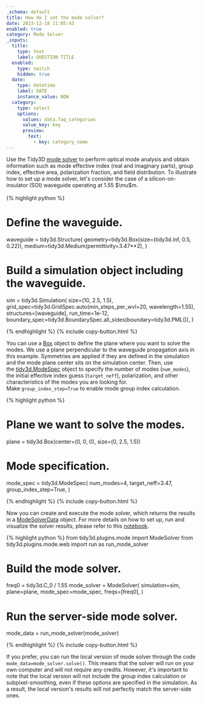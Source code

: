 ```yaml
---
_schema: default
title: How do I set the mode solver?
date: 2023-12-18 11:05:43
enabled: true
category: Mode Solver
_inputs:
  title:
    type: text
    label: QUESTION TITLE
  enabled:
    type: switch
    hidden: true
  date:
    type: datetime
    label: DATE
    instance_value: NOW
  category:
    type: select
    options:
      values: data.faq_categories
      value_key: key
      preview:
        text:
          - key: category_name
---
```

<div>Use the Tidy3D <a target="_blank" rel="noopener" href="https://docs.flexcompute.com/projects/tidy3d/en/latest/api/_autosummary/tidy3d.plugins.mode.ModeSolver.html#tidy3d.plugins.mode.ModeSolver">mode solver</a> to perform optical mode analysis and obtain information such as mode effective index (real and imaginary parts), group index, effective area, polarization fraction, and field distribution. To illustrate how to set up a mode solver, let's consider the case of a silicon-on-insulator (SOI) waveguide operating at 1.55 $\mu$m.</div>

<div> </div>

<div markdown class="code-snippet">{% highlight python %}

# Define the waveguide.
waveguide = tidy3d.Structure(
    geometry=tidy3d.Box(size=(tidy3d.inf, 0.5, 0.22)),
    medium=tidy3d.Medium(permittivity=3.47**2),
)

# Build a simulation object including the waveguide.
sim = tidy3d.Simulation(
    size=(10, 2.5, 1.5),
    grid_spec=tidy3d.GridSpec.auto(min_steps_per_wvl=20, wavelength=1.55),
    structures=[waveguide],
    run_time=1e-12,
    boundary_spec=tidy3d.BoundarySpec.all_sides(boundary=tidy3d.PML()),
)

{% endhighlight %}
{% include copy-button.html %}</div>

<div><p>You can use a <a target="_blank" rel="noopener" href="https://docs.flexcompute.com/projects/tidy3d/en/latest/api/_autosummary/tidy3d.Box.html#tidy3d.Box">Box</a> object to define the plane where you want to solve the modes. We use a plane perpendicular to the waveguide propagation axis in this example. Symmetries are applied if they are defined in the simulation and the mode plane center sits on the simulation center. Then, use the&nbsp;<a target="_blank" rel="noopener" href="https://docs.flexcompute.com/projects/tidy3d/en/latest/api/_autosummary/tidy3d.ModeSpec.html#tidy3d.ModeSpec">tidy3d.ModeSpec</a>&nbsp;object to specify the number of modes (<code>num_modes</code>), the initial effective index guess (<code>target_neff</code>), polarization, and other characteristics of the modes you are looking for. Make&nbsp;<code>group_index_step=True</code> to enable mode group index calculation.</p><div markdown class="code-snippet">{% highlight python %}

# Plane we want to solve the modes.
plane = tidy3d.Box(center=(0, 0, 0), size=(0, 2.5, 1.5))

# Mode specification.
mode_spec = tidy3d.ModeSpec(
  num_modes=4,
  target_neff=3.47,
  group_index_step=True,
)

{% endhighlight %}
{% include copy-button.html %}</div><p>Now you can create and execute the mode solver, which returns the results in a <a target="_blank" rel="noopener" href="https://docs.flexcompute.com/projects/tidy3d/en/latest/api/_autosummary/tidy3d.plugins.mode.ModeSolverData.html#tidy3d.plugins.mode.ModeSolverData">ModeSolverData</a> object. For more details on how to set up, run and visualize the solver results, please refer to this <a href="https://www.flexcompute.com/tidy3d/examples/notebooks/ModeSolver/">notebook</a>.</p><div markdown class="code-snippet">{% highlight python %}
from tidy3d.plugins.mode import ModeSolver
from tidy3d.plugins.mode.web import run as run_mode_solver

# Build the mode solver.
freq0 = tidy3d.C_0 / 1.55
mode_solver = ModeSolver(
  simulation=sim,
  plane=plane,
  mode_spec=mode_spec,
  freqs=[freq0],
)

# Run the server-side mode solver.
mode_data = run_mode_solver(mode_solver)

{% endhighlight %}
{% include copy-button.html %}</div><p>If you prefer, you can run the local version of mode solver through the code <code>mode_data=mode_solver.solve()</code>. This means that the solver will run on your own computer and will not require any credits. However, it's important to note that the local version will not include the group index calculation or subpixel-smoothing, even if these options are specified in the simulation. As a result, the local version's results will not perfectly match the server-side ones.</p></div>